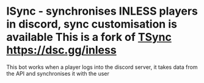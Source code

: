 ISync - synchronises INLESS players in discord, sync customisation is available
This is a fork of [TSync](https://github.com/Genes1us/TSync)
https://dsc.gg/inless
========
This bot works when a player logs into the discord server, it takes data from the API and synchronises it with the user